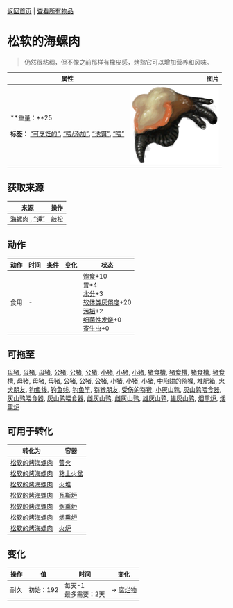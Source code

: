 [返回首页](index.md)   |  [查看所有物品](object.md)
# 松软的海螺肉  
> 仍然很粘稠，但不像之前那样有橡皮感，烤熟它可以增加营养和风味。  
  
  属性  |   图片   
 ----  |  ----:   
 **重量：**25<br><br>**标签：**	[“可烹饪的”](tag_Cookable.md), [“喂/添加”](tag_Feed.md), [“诱饵”](tag_Bait.md), [“喂”](tag_Meat.md)  |  ![](Sprite/ConchMeat.png)   
  
## 获取来源  
来源  |  操作  
----  |  ----  
[海螺肉](ConchMeat.md) , [“锤”](tag_Hammer.md)  |  敲松  
## 动作  
动作  |  时间  |  条件  |  变化  |  状态  
----  |  ----  |  ----  |  ----  |  ----  
食用  |  -  |    |    |  [饱食](Satiation.md)+10<br>[胃](Stomach.md)+4<br>[水分](Hydration.md)+3<br>[软体类<nobr>厌倦度</nobr>](SaturationMollusks.md)+20<br>[污垢](Filth.md)+2<br>[细菌性发烧](BacteriaFever.md)+0<br>[寄生虫](Parasites.md)+0  
## 可拖至  
[母猪](BoarEnclosureFemale.md), [母猪](BoarEnclosureFemale.md), [母猪](BoarEnclosureFemale.md), [公猪](BoarEnclosureMale.md), [公猪](BoarEnclosureMale.md), [公猪](BoarEnclosureMale.md), [小猪](BoarEnclosurePiglet.md), [小猪](BoarEnclosurePiglet.md), [小猪](BoarEnclosurePiglet.md), [猪食槽](BoarFeeder.md), [猪食槽](BoarFeeder.md), [猪食槽](BoarFeederEmpty.md), [猪食槽](BoarFeederEmpty.md), [母猪](BoarTiedFemale.md), [母猪](BoarTiedFemale.md), [母猪](BoarTiedFemale.md), [公猪](BoarTiedMale.md), [公猪](BoarTiedMale.md), [公猪](BoarTiedMale.md), [小猪](BoarTiedPiglet.md), [小猪](BoarTiedPiglet.md), [小猪](BoarTiedPiglet.md), [中陷阱的猕猴](CageTrapMacaque.md), [堆肥箱](CompostBin.md), [忠犬朋友](DogFriend.md), [钓鱼线](FishingLine.md), [钓鱼线](FishingLineRustic.md), [钓鱼竿](FishingRod.md), [猕猴朋友](MacaqueFriend.md), [受伤的猕猴](MacaqueWounded.md), [小灰山鹑](PartridgeChick.md), [灰山鹑喂食器](PartridgeFeeder.md), [灰山鹑喂食器](PartridgeFeeder.md), [灰山鹑喂食器](PartridgeFeederEmpty.md), [雌灰山鹑](PartridgeFemaleEnclosure.md), [雌灰山鹑](PartridgeFemaleLive.md), [雄灰山鹑](PartridgeMaleEnclosure.md), [雄灰山鹑](PartridgeMaleLive.md), [烟熏炉](Smoker.md), [烟熏炉](SmokerPlastic.md)  
## 可用于转化  
转化为  |  容器  
----  |  ----  
[松软的烤海螺肉](ConchMeatSoftCooked.md)  |  [营火](Campfire.md)  
[松软的烤海螺肉](ConchMeatSoftCooked.md)  |  [粘土火盆](ClayFirePit.md)  
[松软的烤海螺肉](ConchMeatSoftCooked.md)  |  [火堆](Fire.md)  
[松软的烤海螺肉](ConchMeatSoftCooked.md)  |  [瓦斯炉](GasCookerOn.md)  
[松软的烤海螺肉](ConchMeatSoftCooked.md)  |  [烟熏炉](Smoker.md)  
[松软的烤海螺肉](ConchMeatSoftCooked.md)  |  [烟熏炉](SmokerPlastic.md)  
[松软的烤海螺肉](ConchMeatSoftCooked.md)  |  [火炉](Stove.md)  
## 变化  
操作  |  值  |  时间  |  变化  
----  |  ----  |  ----  |  ----  
耐久  |  初始：192  |  每天-1<br>最多需要：2天  |  → [腐烂物](RottenRemains.md)  
